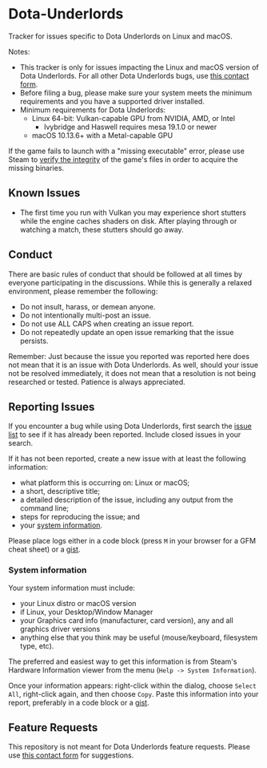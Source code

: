 # Dota-Underlords
Tracker for issues specific to Dota Underlords on Linux and macOS.

Notes:

* This tracker is only for issues impacting the Linux and macOS version of Dota Underlords. For all other Dota Underlords bugs, use [this contact form](https://underlords.com/feedback/).
* Before filing a bug, please make sure your system meets the minimum requirements and you have a supported driver installed. 
* Minimum requirements for Dota Underlords:
    * Linux 64-bit: Vulkan-capable GPU from NVIDIA, AMD, or Intel
      - Ivybridge and Haswell requires mesa 19.1.0 or newer
    * macOS 10.13.6+ with a Metal-capable GPU

If the game fails to launch with a "missing executable" error, please use Steam to [verify the integrity](https://support.steampowered.com/kb_article.php?ref=2037-QEUH-3335) of the game's files in order to acquire the missing binaries.

Known Issues
------------

* The first time you run with Vulkan you may experience short stutters while the engine caches shaders on disk. After playing through or watching a match, these stutters should go away.

Conduct
-------

There are basic rules of conduct that should be followed at all times by everyone participating in the discussions.  While this is generally a relaxed environment, please remember the following:

- Do not insult, harass, or demean anyone.
- Do not intentionally multi-post an issue.
- Do not use ALL CAPS when creating an issue report.
- Do not repeatedly update an open issue remarking that the issue persists.

Remember: Just because the issue you reported was reported here does not mean that it is an issue with Dota Underlords.  As well, should your issue not be resolved immediately, it does not mean that a resolution is not being researched or tested.  Patience is always appreciated.

Reporting Issues
----------------

If you encounter a bug while using Dota Underlords, first search the [issue list](https://github.com/ValveSoftware/Dota-Underlords/issues) to see if it has already been reported. Include closed issues in your search.

If it has not been reported, create a new issue with at least the following information:

- what platform this is occurring  on: Linux or macOS;
- a short, descriptive title;
- a detailed description of the issue, including any output from the command line;
- steps for reproducing the issue; and
- your [system information](#system-information).

Please place logs either in a code block (press `M` in your browser for a GFM cheat sheet) or a [gist](https://gist.github.com).

### System information

Your system information must include:
- your Linux distro or macOS version
- if Linux, your Desktop/Window Manager
- your Graphics card info (manufacturer, card version), any and all graphics driver versions
- anything else that you think may be useful (mouse/keyboard, filesystem type, etc).

The preferred and easiest way to get this information is from Steam's Hardware Information viewer from the menu (`Help -> System Information`).

Once your information appears: right-click within the dialog, choose `Select All`, right-click again, and then choose `Copy`.
Paste this information into your report, preferably in a code block or a [gist](https://gist.github.com).

Feature Requests
-------------------

This repository is not meant for Dota Underlords feature requests. Please use [this contact form](https://underlords.com/feedback/) for suggestions.
